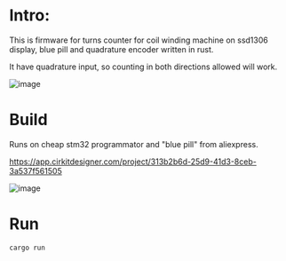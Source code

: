 # Intro:

This is firmware for turns counter for coil winding machine on ssd1306 display, blue pill and quadrature encoder written in rust.

It have quadrature input, so counting in both directions allowed will work.

![image](https://github.com/user-attachments/assets/2cdec96c-d4e3-4782-8aa3-90e8f98c8173)


# Build
Runs on cheap stm32 programmator and "blue pill" from aliexpress.

https://app.cirkitdesigner.com/project/313b2b6d-25d9-41d3-8ceb-3a537f561505

![image](https://github.com/user-attachments/assets/bd0143f7-20f6-412d-9c09-836ecd186f2e)


# Run

    cargo run
